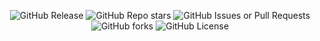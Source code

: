 <p align="center">
  <img src="https://img.shields.io/github/v/release/OrbitNavigator/OrbitConfigrator" alt="GitHub Release">
  <img src="https://img.shields.io/github/stars/OrbitNavigator/OrbitConfigrator?style=flat" alt="GitHub Repo stars">
  <img alt="GitHub Issues or Pull Requests" src="https://img.shields.io/github/issues/OrbitNavigator/OrbitConfigrator">
  <img alt="GitHub forks" src="https://img.shields.io/github/forks/OrbitNavigator/OrbitConfigrator?style=flat">
  <img src="https://img.shields.io/github/license/OrbitNavigator/OrbitConfigrator" alt="GitHub License">
</p>

